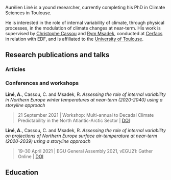 Aurélien Liné is a yound researcher, currently completing his PhD in Climate Sciences in Toulouse.

He is interested in the role of internal variability of climate, through physical processes, in the modulation of climate changes at near-term.
His work is supervised by [Christophe Cassou](https://cerfacs.fr/~cassou/) and [Rym Msadek](https://cerfacs.fr/~msadek/), conducted at [Cerfacs](https://cerfacs.fr/en/climate-modelling-and-global-change-globc/) in relation with EDF, and is affiliated to the [University of Toulouse](https://en.univ-toulouse.fr/).

## Research publications and talks

### Articles

### Conferences and workshops

**Liné, A.**, Cassou, C. and Msadek, R. *Assessing the role of internal variability in Northern Europe winter temperatures at near-term (2020-2040) using a storyline approach*
> 21 September 2021 | Workshop: Multi-annual to Decadal Climate Predictability in the North Atlantic-Arctic Sector | [DOI](doi:10.5281/ZENODO.5543500)

**Liné, A.**, Cassou, C. and Msadek, R. *Assessing the role of internal variability on projections of Northern Europe surface air-temperature at near-term (2020-2039) using a storyline approach*
> 19–30 April 2021 | EGU General Assembly 2021, vEGU21: Gather Online | [DOI](doi:10.5194/egusphere-egu21-15177)

## Education
